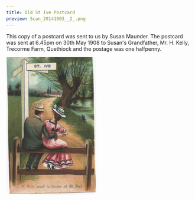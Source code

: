 ```yaml
---
title: Old St Ive Postcard
preview: Scan_20141003__2_.png
---
```


This copy of a postcard was sent to us by Susan Maunder. The postcard was sent at 6.45pm on 30th May 1908 to Susan's Grandfather, Mr. H. Kelly, Trecorme Farm, Quethiock and the postage was one halfpenny.

![Old St Ive Postcard](./old-st-ive-postcard/Scan_20141003__2_.png)
